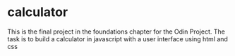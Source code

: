 # calculator

This is the final project in the foundations chapter for the Odin Project. The task is to build a calculator in javascript with a user interface using html and css
